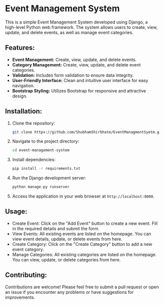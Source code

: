 # Event Management System

This is a simple Event Management System developed using Django, a high-level Python web framework. The system allows users to create, view, update, and delete events, as well as manage event categories.

## Features:
- **Event Management:** Create, view, update, and delete events.
- **Category Management:** Create, view, update, and delete event categories.
- **Validation:** Includes form validation to ensure data integrity.
- **User-Friendly Interface:** Clean and intuitive user interface for easy navigation.
- **Bootstrap Styling:** Utilizes Bootstrap for responsive and attractive design.

## Installation:
1. Clone the repository:
   ```bash
   git clone https://github.com/ShubhamShirbhate/EventManagmentSyetm.git
   ```

2. Navigate to the project directory:
   ```bash
   cd event-management-system
   ```

3. Install dependencies:
   ```bash
   pip install -r requirements.txt
   ```

4. Run the Django development server:
   ```bash
   python manage.py runserver
   ```

5. Access the application in your web browser at `http://localhost:8000`.

## Usage:
- Create Event: Click on the "Add Event" button to create a new event. Fill in the required details and submit the form.
- View Events: All existing events are listed on the homepage. You can view event details, update, or delete events from here.
- Create Category: Click on the "Create Category" button to add a new event category.
- Manage Categories: All existing categories are listed on the homepage. You can view, update, or delete categories from here.

## Contributing:
Contributions are welcome! Please feel free to submit a pull request or open an issue if you encounter any problems or have suggestions for improvements.

